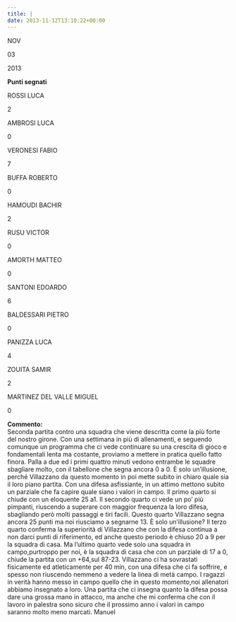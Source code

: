 ```yaml
---
title: |
date: 2013-11-12T13:10:22+00:00
---
```

NOV

03

2013

**Punti segnati**

ROSSI LUCA

2

AMBROSI LUCA

0

VERONESI FABIO

7

BUFFA ROBERTO

0

HAMOUDI BACHIR

2

RUSU VICTOR

0

AMORTH MATTEO

0

SANTONI EDOARDO

6

BALDESSARI PIETRO

0

PANIZZA LUCA

4

ZOUITA SAMIR

2

MARTINEZ DEL VALLE MIGUEL

0

**Commento:**  
Seconda partita contro una squadra che viene descritta come la più forte del nostro girone. Con una settimana in più di allenamenti, e seguendo comunque un programma che ci vede continuare su una crescita di gioco e fondamentali lenta ma costante, proviamo a mettere in pratica quello fatto finora. Palla a due ed i primi quattro minuti vedono entrambe le squadre sbagliare molto, con il tabellone che segna ancora 0 a 0. È solo un’illusione, perché Villazzano da questo momento in poi mette subito in chiaro quale sia il loro piano partita. Con una difesa asfissiante, in un attimo mettono subito un parziale che fa capire quale siano i valori in campo. Il primo quarto si chiude con un eloquente 25 a1. Il secondo quarto ci vede un po’ più pimpanti, riuscendo a superare con maggior frequenza la loro difesa, sbagliando però molti passaggi e tiri facili. Questo quarto Villazzano segna ancora 25 punti ma noi riusciamo a segnarne 13. È solo un’illusione? Il terzo quarto conferma la superiorità di Villazzano che con la difesa continua a non darci punti di riferimento, ed anche questo periodo è chiuso 20 a 9 per la squadra di casa. Ma l’ultimo quarto vede solo una squadra in campo,purtroppo per noi, è la squadra di casa che con un parziale di 17 a 0, chiude la partita con un +64,sul 87-23. Villazzano ci ha sovrastati fisicamente ed atleticamente per 40 min, con una difesa che ci fa soffrire, e spesso non riuscendo nemmeno a vedere la linea di metà campo. I ragazzi in verità hanno messo in campo quello che in questo momento,noi allenatori abbiamo insegnato a loro. Una partita che ci insegna quanto la difesa possa dare una grossa mano in attacco, ma anche che mi conferma che con il lavoro in palestra sono sicuro che il prossimo anno i valori in campo saranno molto meno marcati. Manuel